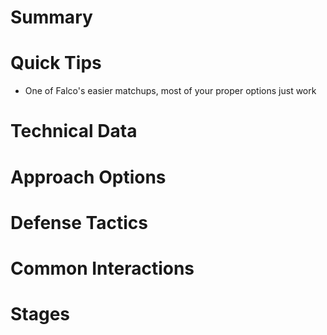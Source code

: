 # Summary
# Quick Tips
- One of Falco's easier matchups, most of your proper options just work
# Technical Data
# Approach Options
# Defense Tactics
# Common Interactions
# Stages